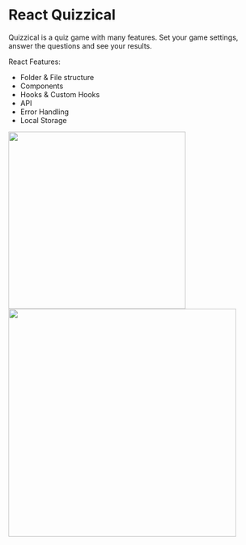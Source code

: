 # React Quizzical
Quizzical is a quiz game with many features. Set your game settings, answer the questions and see your results. 

React Features: 
* Folder & File structure
* Components
* Hooks & Custom Hooks
* API
* Error Handling
* Local Storage

<img width="350" src="https://user-images.githubusercontent.com/113149328/221540944-664693cd-d3bb-4aca-927a-3c49cb3debe5.png">  <img width="450" src="https://user-images.githubusercontent.com/113149328/221539389-f026aa68-d10a-499b-996b-340f3c9dec84.png">

